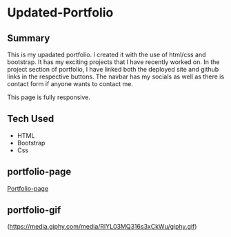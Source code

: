 # Updated-Portfolio
## Summary


This is my upadated portfolio. I created it with the use of html/css and bootstrap. It has my exciting projects that I have recently worked on. In the project section of portfolio, I have linked both the deployed site and github links in the respective buttons. The navbar has my socials as well as there is contact form if anyone wants to contact me.

This page is fully responsive.


## Tech Used
* HTML
* Bootstrap
* Css 



## portfolio-page

[Portfolio-page](https://shiprad25.github.io/Updated-Portfolio/)

## portfolio-gif
(https://media.giphy.com/media/RlYL03MQ316s3xCkWu/giphy.gif)

